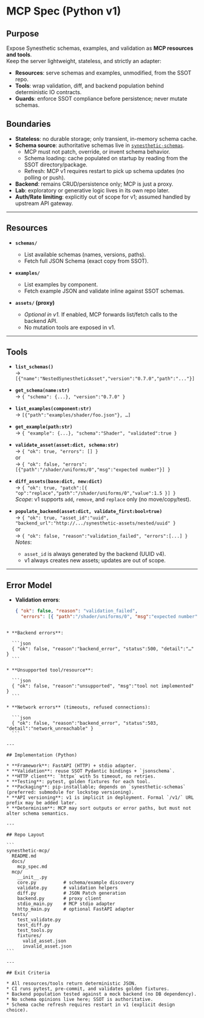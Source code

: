 # MCP Spec (Python v1)

## Purpose
Expose Synesthetic schemas, examples, and validation as **MCP resources and tools**.  
Keep the server lightweight, stateless, and strictly an adapter:

- **Resources**: serve schemas and examples, unmodified, from the SSOT repo.  
- **Tools**: wrap validation, diff, and backend population behind deterministic IO contracts.  
- **Guards**: enforce SSOT compliance before persistence; never mutate schemas.

## Boundaries
- **Stateless**: no durable storage; only transient, in-memory schema cache.  
- **Schema source**: authoritative schemas live in [`synesthetic-schemas`](https://github.com/delk73/synesthetic-schemas).  
  - MCP must not patch, override, or invent schema behavior.  
  - Schema loading: cache populated on startup by reading from the SSOT directory/package.  
  - Refresh: MCP v1 requires restart to pick up schema updates (no polling or push).  
- **Backend**: remains CRUD/persistence only; MCP is just a proxy.  
- **Lab**: exploratory or generative logic lives in its own repo later.  
- **Auth/Rate limiting**: explicitly out of scope for v1; assumed handled by upstream API gateway.  

---

## Resources

- **`schemas/`**  
  - List available schemas (names, versions, paths).  
  - Fetch full JSON Schema (exact copy from SSOT).  

- **`examples/`**  
  - List examples by component.  
  - Fetch example JSON and validate inline against SSOT schemas.  

- **`assets/` (proxy)**  
  - *Optional in v1.* If enabled, MCP forwards list/fetch calls to the backend API.  
  - No mutation tools are exposed in v1.  

---

## Tools

- **`list_schemas()`**  
  → `[{"name":"NestedSynestheticAsset","version":"0.7.0","path":"..."}]`

- **`get_schema(name:str)`**  
  → `{ "schema": {...}, "version":"0.7.0" }`

- **`list_examples(component:str)`**  
  → `[{"path":"examples/shader/foo.json"}, …]`

- **`get_example(path:str)`**  
  → `{ "example": {...}, "schema":"Shader", "validated":true }`

- **`validate_asset(asset:dict, schema:str)`**  
  → `{ "ok": true, "errors": [] }`  
  or  
  → `{ "ok": false, "errors":[{"path":"/shader/uniforms/0","msg":"expected number"}] }`

- **`diff_assets(base:dict, new:dict)`**  
  → `{ "ok": true, "patch":[{ "op":"replace","path":"/shader/uniforms/0","value":1.5 }] }`  
  *Scope*: v1 supports `add`, `remove`, and `replace` only (no move/copy/test).  

- **`populate_backend(asset:dict, validate_first:bool=true)`**  
  → `{ "ok": true, "asset_id":"uuid", "backend_url":"http://.../synesthetic-assets/nested/uuid" }`  
  or  
  → `{ "ok": false, "reason":"validation_failed", "errors":[...] }`  
  *Notes*:  
  - `asset_id` is always generated by the backend (UUID v4).  
  - v1 always creates new assets; updates are out of scope.  

---

## Error Model

- **Validation errors**:  
  ```json
  { "ok": false, "reason": "validation_failed",
    "errors": [{ "path":"/shader/uniforms/0", "msg":"expected number" }] }
````

* **Backend errors**:

  ```json
  { "ok": false, "reason":"backend_error", "status":500, "detail":"…" }
  ```

* **Unsupported tool/resource**:

  ```json
  { "ok": false, "reason":"unsupported", "msg":"tool not implemented" }
  ```

* **Network errors** (timeouts, refused connections):

  ```json
  { "ok": false, "reason":"backend_error", "status":503, "detail":"network_unreachable" }
  ```

---

## Implementation (Python)

* **Framework**: FastAPI (HTTP) + stdio adapter.
* **Validation**: reuse SSOT Pydantic bindings + `jsonschema`.
* **HTTP client**: `httpx` with 5s timeout, no retries.
* **Testing**: pytest, golden fixtures for each tool.
* **Packaging**: pip-installable; depends on `synesthetic-schemas` (preferred: submodule for lockstep versioning).
* **API versioning**: v1 is implicit in deployment. Formal `/v1/` URL prefix may be added later.
* **Determinism**: MCP may sort outputs or error paths, but must not alter schema semantics.

---

## Repo Layout

```
synesthetic-mcp/
  README.md
  docs/
    mcp_spec.md
  mcp/
    __init__.py
    core.py          # schema/example discovery
    validate.py      # validation helpers
    diff.py          # JSON Patch generation
    backend.py       # proxy client
    stdio_main.py    # MCP stdio adapter
    http_main.py     # optional FastAPI adapter
  tests/
    test_validate.py
    test_diff.py
    test_tools.py
    fixtures/
      valid_asset.json
      invalid_asset.json
```

---

## Exit Criteria

* All resources/tools return deterministic JSON.
* CI runs pytest, pre-commit, and validates golden fixtures.
* Backend population tested against a mock backend (no DB dependency).
* No schema opinions live here; SSOT is authoritative.
* Schema cache refresh requires restart in v1 (explicit design choice).
